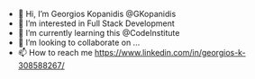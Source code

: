 - 👋 Hi, I’m Georgios Kopanidis @GKopanidis
- 👀 I’m interested in Full Stack Development
- 🌱 I’m currently learning this @CodeInstitute
- 💞️ I’m looking to collaborate on ...
- 📫 How to reach me https://www.linkedin.com/in/georgios-k-308588267/

<!---
GKopanidis/GKopanidis is a ✨ special ✨ repository because its `README.md` (this file) appears on your GitHub profile.
You can click the Preview link to take a look at your changes.
--->
